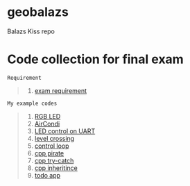 # geobalazs
Balazs Kiss repo


# Code collection for final exam

```
Requirement
```
>1. [exam requirement](https://github.com/greenfox-academy/definitions/blob/master/requirement/final-hardware.md)

```
My example codes
```
>1. [RGB LED](https://github.com/greenfox-academy/huli-smarthome-device-static-fuchsit/blob/development/common/rgb_led_color/Src/rgb_led_color.c)
>2. [AirCondi](https://github.com/greenfox-academy/huli-smarthome-device-static-fuchsit/blob/development/common/fan_control/Src/aircondi.c)
>3. [LED control on UART](https://github.com/greenfox-academy/geobalazs/blob/master/STM32Cube_FW_F7_V1.8.0/Projects/STM32746G-Discovery/GreenFox/UART__/Src/main.c)
>4. [level crossing](https://github.com/greenfox-academy/geobalazs/blob/master/STM32Cube_FW_F7_V1.8.0/Projects/STM32746G-Discovery/GreenFox/exam_board/Src/main.c)
>5. [control loop](https://github.com/greenfox-academy/geobalazs/blob/master/stm32%20F7%20projects/control_loop/Src/main.c)
>6. [cpp pirate](https://github.com/greenfox-academy/geobalazs/blob/master/week-06/day-02/task_07/main.cpp)
>7. [cpp try-catch](https://github.com/greenfox-academy/geobalazs/blob/master/week-07/day-01/task_11/main.cpp)
>8. [cpp inheritince](https://github.com/greenfox-academy/geobalazs/blob/master/week-06/day-03/task_03/main.cpp)
>9. [todo app](https://github.com/greenfox-academy/geobalazs/blob/master/practice/todo_app/main.c)